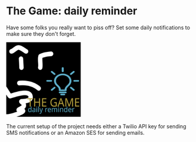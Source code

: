 # The Game: daily reminder
Have some folks you really want to piss off? Set some daily notifications to make sure they don't forget.

<img src="https://github.com/aubravo/thegame_daily_reminder/blob/main/src/thegame.svg?raw=true" width="200" />


The current setup of the project needs either a Twilio API key for sending SMS notifications
or an Amazon SES for sending emails.
